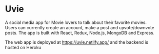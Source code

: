 # Uvie

A social media app for Movie lovers to talk about their favorite movies. Users can currently create an account, make a post and upvote/downvote posts. The app is built with React, Redux, Node.js, MongoDB and Express.

The web app is deployed at https://uvie.netlify.app/ and the backend is hosted on Heroku
